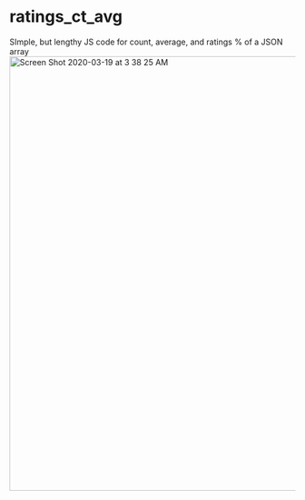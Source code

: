 # ratings_ct_avg
SImple, but lengthy JS code for count, average, and ratings % of a JSON array
<img width="766" alt="Screen Shot 2020-03-19 at 3 38 25 AM" src="https://user-images.githubusercontent.com/22375594/77047678-24feaa80-6993-11ea-8ada-cce71e0c71af.png">
